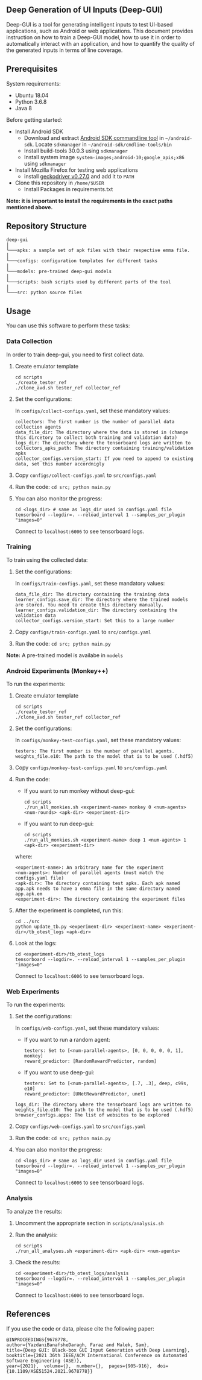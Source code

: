 ## Deep Generation of UI Inputs (Deep-GUI)

Deep-GUI is a tool for generating intelligent inputs to test UI-based applications, such as Android or web applications.
This document provides instruction on how to train a Deep-GUI model, how to use it in order to  automatically 
interact with an application, and how to quantify the quality of the generated inputs in terms of line coverage.

## Prerequisites

System requirements:
* Ubuntu 18.04
* Python 3.6.8
* Java 8

Before getting started:
* Install Android SDK
	* Download and extract [Android SDK commandline tool](https://developer.android.com/studio?gclid=CjwKCAjwsNiIBhBdEiwAJK4khrwyna4oZ6jQkkxhGoo-uwrnpyDt3BJkkd0Bb2Hy01QzyOps16QByBoCKFUQAvD_BwE&gclsrc=aw.ds#command-tools) in `~/android-sdk`. Locate `sdkmanager` in `~/android-sdk/cmdline-tools/bin`    
	* Install build-tools 30.0.3 using `sdkmanager`
	* Install system image `system-images;android-10;google_apis;x86` using `sdkmanager`
* Install Mozilla Firefox for testing web applications
	* install [geckodriver v0.27.0](https://github.com/mozilla/geckodriver/releases/tag/v0.27.0) and add it to `PATH`
* Clone this repository in `/home/$USER`
	* Install Packages in requirements.txt

**Note: it is important to install the requirements in the exact paths mentioned above.**
## Repository Structure
```
deep-gui        
│
└───apks: a sample set of apk files with their respective emma file.
│
└───configs: configuration templates for different tasks
│   
└───models: pre-trained deep-gui models
│   
└───scripts: bash scripts used by different parts of the tool
│   
└───src: python source files 
```

## Usage
You can use this software to perform these tasks:

### Data Collection
In order to train deep-gui, you need to first collect data.

1. Create emulator template
   ```
   cd scripts
   ./create_tester_ref
   ./clone_avd.sh tester_ref collector_ref
   ```
2. Set the configurations:
	
   In `configs/collect-configs.yaml`, set these mandatory values:
   ```
   collectors: The first number is the number of parallel data collection agents
   data_file_dir: The directory where the data is stored in (change this dircetory to collect both training and validation data)
   logs_dir: The directory where the tensorboard logs are written to
   collectors_apks_path: The directory containing training/validation apks
   collector_configs.version_start: If you need to append to existing data, set this number accordnigly
   ```
3. Copy `configs/collect-configs.yaml` to `src/configs.yaml`
4. Run the code: `cd src; python main.py`
5. You can also monitor the progress:
	```
	cd <logs_dir> # same as logs_dir used in configs.yaml file
	tensorboard --logdir=. --reload_interval 1 --samples_per_plugin "images=0"
	```
    Connect to `localhost:6006` to see tensorboard logs.


### Training
To train using the collected data:
1. Set the configurations:
	
   In `configs/train-configs.yaml`, set these mandatory values:
   ```
   data_file_dir: The directory containing the training data
   learner_configs.save_dir: The directory where the trained models are stored. You need to create this directory manually.
   learner_configs.validation_dir: The directory containing the validation data
   collector_configs.version_start: Set this to a large number
   ```
2. Copy `configs/train-configs.yaml` to `src/configs.yaml`
3. Run the code: `cd src; python main.py`

<b>Note:</b> A pre-trained model is availabe in `models`

### Android Experiments (Monkey++)
To run the experiments:
1. Create emulator template
   ```
   cd scripts
   ./create_tester_ref
   ./clone_avd.sh tester_ref collector_ref
   ```
2. Set the configurations:
	
   In `configs/monkey-test-configs.yaml`, set these mandatory values:
   ```
   testers: The first number is the number of parallel agents.
   weights_file.e10: The path to the model that is to be used (.hdf5)
   ```
3. Copy `configs/monkey-test-configs.yaml` to `src/configs.yaml`

4. Run the code:
	* If you want to run monkey without deep-gui: 
		```
    	cd scripts
		./run_all_monkies.sh <experiment-name> monkey 0 <num-agents> <num-rounds> <apk-dir> <experiment-dir>
		```
    * If you want to run deep-gui: 
		```
    	cd scripts
		./run_all_monkies.sh <experiment-name> deep 1 <num-agents> 1 <apk-dir> <experiment-dir>
		```
 	where:
    ```
   <experiment-name>: An arbitrary name for the experiment
   <num-agents>: Number of parallel agents (must match the configs.yaml file)
   <apk-dir>: The directory containing test apks. Each apk named app.apk needs to have a emma file in the same directory named app.apk.em
   <experiment-dir>: The directory containing the experiment files
   ```
5. After the experiment is completed, run this:
	```
	cd ../src
	python update_tb.py <experiment-dir> <experiment-name> <experiment-dir>/tb_otest_logs <apk-dir>
	```

6. Look at the logs:
	```
	cd <experiment-dir>/tb_otest_logs
	tensorboard --logdir=. --reload_interval 1 --samples_per_plugin "images=0"
	```
    Connect to `localhost:6006` to see tensorboard logs.


### Web Experiments
To run the experiments:
1. Set the configurations:
	
    In `configs/web-configs.yaml`, set these mandatory values:
    * If you want to run a random agent:
    	```
        testers: Set to [<num-parallel-agents>, [0, 0, 0, 0, 0, 1], monkey]
        reward_predictor: [RandomRewardPredictor, random]
        ```
    * If you want to use deep-gui:
    	```
        testers: Set to [<num-parallel-agents>, [.7, .3], deep, c99s, e10]
        reward_predictor: [UNetRewardPredictor, unet]
        ```
    ```
    logs_dir: The directory where the tensorboard logs are written to
    weights_file.e10: The path to the model that is to be used (.hdf5)
    browser_configs.apps: The list of websites to be explored
    ```
2. Copy `configs/web-configs.yaml` to `src/configs.yaml`
3. Run the code: `cd src; python main.py`
4. You can also monitor the progress:
	```
	cd <logs_dir> # same as logs_dir used in configs.yaml file
	tensorboard --logdir=. --reload_interval 1 --samples_per_plugin "images=0"
	```
    Connect to `localhost:6006` to see tensorboard logs.

### Analysis
To analyze the results:
1. Uncomment the appropriate section in `scripts/analysis.sh`
2. Run the analysis:
	```
	cd scripts
	./run_all_analyses.sh <experiment-dir> <apk-dir> <num-agents>
	```
3. Check the results:
	```
	cd <experiment-dir>/tb_otest_logs/analysis
	tensorboard --logdir=. --reload_interval 1 --samples_per_plugin "images=0"
   	```
    
	Connect to `localhost:6006` to see tensorboard logs.


## References
If you use the code or data, please cite the following paper: 
```
@INPROCEEDINGS{9678778, 
author={YazdaniBanafsheDaragh, Faraz and Malek, Sam},
title={Deep GUI: Black-box GUI Input Generation with Deep Learning},
booktitle={2021 36th IEEE/ACM International Conference on Automated Software Engineering (ASE)},
year={2021},  volume={},  number={},  pages={905-916},  doi={10.1109/ASE51524.2021.9678778}}
```

